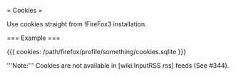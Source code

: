 = Cookies =

Use cookies straight from !FireFox3 installation.

=== Example ===

{{{
cookies: /path/firefox/profile/something/cookies.sqlite
}}}

'''Note:''' Cookies are not available in [wiki:InputRSS rss] feeds (See #344).